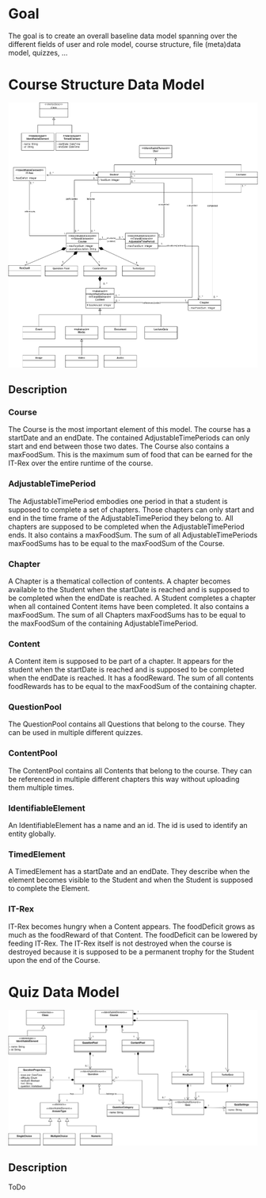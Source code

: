 # Goal

The goal is to create an overall baseline data model spanning over the different fields of user and role model, course structure, file (meta)data model, quizzes, ...

# Course Structure Data Model

![CourseStructureModel](./Images/Architecture/DataModel_CourseStructure.png)

## Description

### Course

The Course is the most important element of this model. The course has a startDate and an endDate. The contained AdjustableTimePeriods can only start and end between those two dates. The Course also contains a maxFoodSum. This is the maximum sum of food that can be earned for the IT-Rex over the entire runtime of the course.

### AdjustableTimePeriod

The AdjustableTimePeriod embodies one period in that a student is supposed to complete a set of chapters. Those chapters can only start and end in the time frame of the AdjustableTimePeriod they belong to. All chapters are supposed to be completed when the AdjustableTimePeriod ends. It also contains a maxFoodSum. The sum of all AdjustableTimePeriods maxFoodSums has to be equal to the maxFoodSum of the Course.

### Chapter

A Chapter is a thematical collection of contents. A chapter becomes available to the Student when the startDate is reached and is supposed to be completed when the endDate is reached. A Student completes a chapter when all contained Content items have been completed. It also contains a maxFoodSum. The sum of all Chapters maxFoodSums has to be equal to the maxFoodSum of the containing AdjustableTimePeriod.

### Content

A Content item is supposed to be part of a chapter. It appears for the student when the startDate is reached and is supposed to be completed when the endDate is reached. It has a foodReward. The sum of all contents foodRewards has to be equal to the maxFoodSum of the containing chapter.

### QuestionPool

The QuestionPool contains all Questions that belong to the course. They can be used in multiple different quizzes.

### ContentPool

The ContentPool contains all Contents that belong to the course. They can be referenced in multiple different chapters this way without uploading them multiple times.

### IdentifiableElement

An IdentifiableElement has a name and an id. The id is used to identify an entity globally.

### TimedElement

A TimedElement has a startDate and an endDate. They describe when the element becomes visible to the Student and when the Student is supposed to complete the Element.

### IT-Rex

IT-Rex becomes hungry when a Content appears. The foodDeficit grows as much as the foodReward of that Content. The foodDeficit can be lowered by feeding IT-Rex. The IT-Rex itself is not destroyed when the course is destroyed because it is supposed to be a permanent trophy for the Student upon the end of the Course.

# Quiz Data Model

![QuizDataModel](./Images/Architecture/DataModel_Quiz.png)

## Description

ToDo
